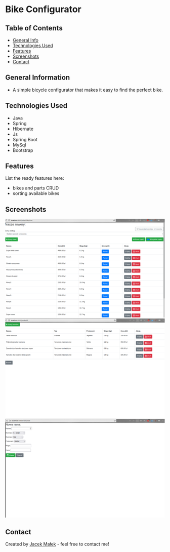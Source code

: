 # Bike Configurator

<!-- > Outline a brief description of your project.
> Live demo [_here_](https://www.example.com).
If you have the project hosted somewhere, include the link here. -->

## Table of Contents
* [General Info](#general-information)
* [Technologies Used](#technologies-used)
* [Features](#features)
* [Screenshots](#screenshots)
* [Contact](#contact)


## General Information
- A simple bicycle configurator that makes it easy to find the perfect bike.


## Technologies Used
- Java
- Spring
- Hibernate
- Js
- Spring Boot
- MySql
- Bootstrap



## Features
List the ready features here:
- bikes and parts CRUD
- sorting available bikes




## Screenshots
![Bike0](./images/Bike0.png)
![Bike1](./images/Bike1.png)
![Bike2](./images/Bike2.png)



## Contact
Created by [Jacek Małek](mailto:jac.malek@gmail.com) - feel free to contact me!
